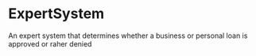 # ExpertSystem
An expert system that determines whether a business or personal loan is approved or raher denied
